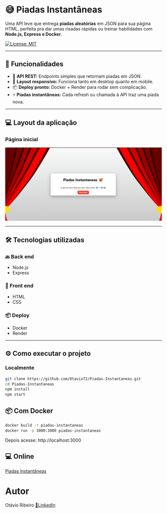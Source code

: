 # 😅 Piadas Instantâneas

Uma API leve que entrega **piadas aleatórias** em JSON para sua página HTML, perfeita pra dar umas risadas rápidas ou treinar habilidades com **Node.js, Express e Docker**.

[![License: MIT](https://img.shields.io/badge/License-MIT-green.svg)](https://github.com/Otavio72/Piadas-Instantaneas/blob/main/LICENSE)  

---

## 🚀 Funcionalidades

- 📩 **API REST:** Endpoints simples que retornam piadas em JSON.  
- 📱 **Layout responsivo:** Funciona tanto em desktop quanto em mobile.  
- 📦 **Deploy pronto:** Docker + Render para rodar sem complicação.  
- ⚡ **Piadas instantâneas:** Cada refresh ou chamada à API traz uma piada nova.

---

## 💻 Layout da aplicação

### Página inicial
![Página Inicial](assets/PiadasInstantaneas.png)

---

## 🛠 Tecnologias utilizadas

### 🔙 Back end
- Node.js  
- Express

### 🎨 Front end
- HTML  
- CSS

### 📦 Deploy
- Docker  
- Render

---

## ⚙️ Como executar o projeto

### Localmente
```bash
git clone https://github.com/Otavio72/Piadas-Instantaneas.git
cd Piadas-Instantaneas
npm install
npm start
```
## 📦 Com Docker
```bash
docker build -t piadas-instantaneas
docker run -p 3000:3000 piadas-instantaneas
```
Depois acesse: http://localhost:3000

## 💻 Online
[Piadas Instantâneas](https://piadas-instantaneas.onrender.com)

# Autor
Otávio Ribeiro
[🔗LinkedIn](https://www.linkedin.com/in/otávio-ribeiro-57a359197)
